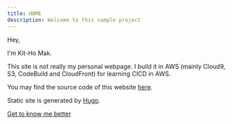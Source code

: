 ```yaml
---
title: HOME
description: Welcome to this sample project
---
```


Hey,

I'm Kit-Ho Mak.

This site is not really my personal webpage. I build it in AWS (mainly Cloud9, S3, CodeBuild and CloudFront) for learning CICD in AWS.

You may find the source code of this website [here](https://github.com/mcnuggets-lab/cloud-project1).

Static site is generated by [Hugo](https://gohugo.io/ "Hugo").

[Get to know me better](/about "Get to know me better")